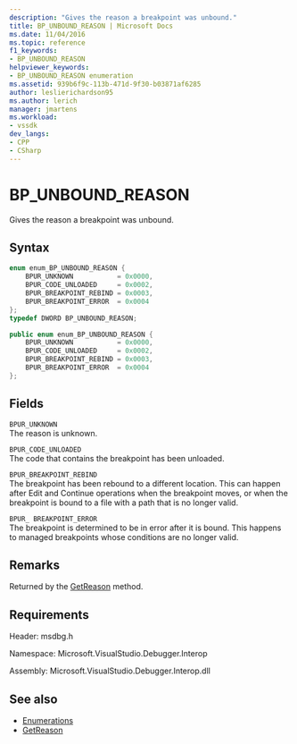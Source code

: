 ```yaml
---
description: "Gives the reason a breakpoint was unbound."
title: BP_UNBOUND_REASON | Microsoft Docs
ms.date: 11/04/2016
ms.topic: reference
f1_keywords:
- BP_UNBOUND_REASON
helpviewer_keywords:
- BP_UNBOUND_REASON enumeration
ms.assetid: 939b6f9c-113b-471d-9f30-b03871af6285
author: leslierichardson95
ms.author: lerich
manager: jmartens
ms.workload:
- vssdk
dev_langs:
- CPP
- CSharp
---
```

# BP_UNBOUND_REASON
Gives the reason a breakpoint was unbound.

## Syntax

```cpp
enum enum_BP_UNBOUND_REASON {
    BPUR_UNKNOWN           = 0x0000,
    BPUR_CODE_UNLOADED     = 0x0002,
    BPUR_BREAKPOINT_REBIND = 0x0003,
    BPUR_BREAKPOINT_ERROR  = 0x0004
};
typedef DWORD BP_UNBOUND_REASON;
```

```csharp
public enum enum_BP_UNBOUND_REASON {
    BPUR_UNKNOWN           = 0x0000,
    BPUR_CODE_UNLOADED     = 0x0002,
    BPUR_BREAKPOINT_REBIND = 0x0003,
    BPUR_BREAKPOINT_ERROR  = 0x0004
};
```

## Fields
`BPUR_UNKNOWN`\
The reason is unknown.

`BPUR_CODE_UNLOADED`\
The code that contains the breakpoint has been unloaded.

`BPUR_BREAKPOINT_REBIND`\
The breakpoint has been rebound to a different location. This can happen after Edit and Continue operations when the breakpoint moves, or when the breakpoint is bound to a file with a path that is no longer valid.

`BPUR_ BREAKPOINT_ERROR`\
The breakpoint is determined to be in error after it is bound. This happens to managed breakpoints whose conditions are no longer valid.

## Remarks
Returned by the [GetReason](../../../extensibility/debugger/reference/idebugbreakpointunboundevent2-getreason.md) method.

## Requirements
Header: msdbg.h

Namespace: Microsoft.VisualStudio.Debugger.Interop

Assembly: Microsoft.VisualStudio.Debugger.Interop.dll

## See also
- [Enumerations](../../../extensibility/debugger/reference/enumerations-visual-studio-debugging.md)
- [GetReason](../../../extensibility/debugger/reference/idebugbreakpointunboundevent2-getreason.md)
